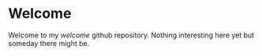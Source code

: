 # Welcome

Welcome to my <em>welcome</em> github repository. Nothing interesting here yet but someday there might be. 